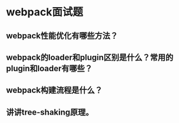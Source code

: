 # webpack面试题
## webpack性能优化有哪些方法？
## webpack的loader和plugin区别是什么？常用的plugin和loader有哪些？
## webpack构建流程是什么？
## 讲讲tree-shaking原理。
